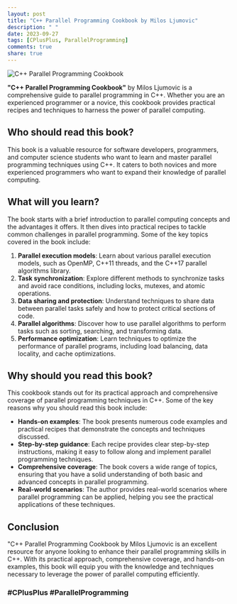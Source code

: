 ```yaml
---
layout: post
title: "C++ Parallel Programming Cookbook by Milos Ljumovic"
description: " "
date: 2023-09-27
tags: [CPlusPlus, ParallelProgramming]
comments: true
share: true
---
```


![C++ Parallel Programming Cookbook](https://images-na.ssl-images-amazon.com/images/I/513xDC+knqL._SX404_BO1,204,203,200_.jpg)

**"C++ Parallel Programming Cookbook"** by Milos Ljumovic is a comprehensive guide to parallel programming in C++. Whether you are an experienced programmer or a novice, this cookbook provides practical recipes and techniques to harness the power of parallel computing.

## Who should read this book?
This book is a valuable resource for software developers, programmers, and computer science students who want to learn and master parallel programming techniques using C++. It caters to both novices and more experienced programmers who want to expand their knowledge of parallel computing.

## What will you learn?
The book starts with a brief introduction to parallel computing concepts and the advantages it offers. It then dives into practical recipes to tackle common challenges in parallel programming. Some of the key topics covered in the book include:

1. **Parallel execution models**: Learn about various parallel execution models, such as OpenMP, C++11 threads, and the C++17 parallel algorithms library.
2. **Task synchronization**: Explore different methods to synchronize tasks and avoid race conditions, including locks, mutexes, and atomic operations.
3. **Data sharing and protection**: Understand techniques to share data between parallel tasks safely and how to protect critical sections of code.
4. **Parallel algorithms**: Discover how to use parallel algorithms to perform tasks such as sorting, searching, and transforming data.
5. **Performance optimization**: Learn techniques to optimize the performance of parallel programs, including load balancing, data locality, and cache optimizations.

## Why should you read this book?
This cookbook stands out for its practical approach and comprehensive coverage of parallel programming techniques in C++. Some of the key reasons why you should read this book include:

- **Hands-on examples**: The book presents numerous code examples and practical recipes that demonstrate the concepts and techniques discussed.
- **Step-by-step guidance**: Each recipe provides clear step-by-step instructions, making it easy to follow along and implement parallel programming techniques.
- **Comprehensive coverage**: The book covers a wide range of topics, ensuring that you have a solid understanding of both basic and advanced concepts in parallel programming.
- **Real-world scenarios**: The author provides real-world scenarios where parallel programming can be applied, helping you see the practical applications of these techniques.

## Conclusion
"C++ Parallel Programming Cookbook by Milos Ljumovic is an excellent resource for anyone looking to enhance their parallel programming skills in C++. With its practical approach, comprehensive coverage, and hands-on examples, this book will equip you with the knowledge and techniques necessary to leverage the power of parallel computing efficiently.

### #CPlusPlus #ParallelProgramming